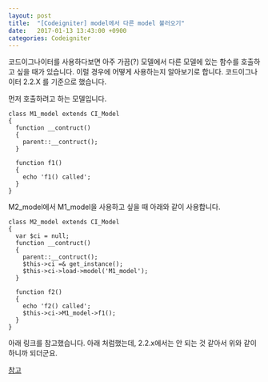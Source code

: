 ```yaml
---
layout: post
title:  "[Codeigniter] model에서 다른 model 불러오기"
date:   2017-01-13 13:43:00 +0900
categories: Codeigniter
---
```

코드이그나이터를 사용하다보면 아주 가끔(?) 모델에서 다른 모델에 있는 함수를 호출하고 싶을 때가 있습니다.
이럴 경우에 어떻게 사용하는지 알아보기로 합니다. 코드이그나이터 2.2.X 를 기준으로 했습니다.

먼저 호출하려고 하는 모델입니다.

```
class M1_model extends CI_Model
{
  function __contruct()
  {
    parent::__contruct();
  }

  function f1()
  {
    echo 'f1() called';
  }
}
```

M2_model에서 M1_model을 사용하고 싶을 때 아래와 같이 사용합니다.

```
class M2_model extends CI_Model
{
  var $ci = null;
  function __contruct()
  {
    parent::__contruct();
    $this->ci =& get_instance();
    $this->ci->load->model('M1_model');
  }

  function f2()
  {
    echo 'f2() called';
    $this->ci->M1_model->f1();
  }
}
```

아래 링크를 참고했습니다. 아래 처럼했는데, 2.2.x에서는 안 되는 것 같아서 위와 같이 하니까 되더군요.

[참고](http://codeignitertricks.blogspot.kr/2009/10/loading-model-in-another-model-in.html)